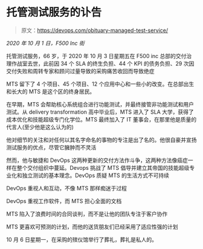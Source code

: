 # 托管测试服务的讣告

> 原文：<https://devops.com/obituary-managed-test-service/>

*2020 年 10 月 1 日，F500 Inc 街*

托管测试服务，66 岁，于 2020 年 10 月 3 日星期五在 F500 inc 总部的交付治理作战室去世，此前因 34 个 SLA 的终生负担、44 个 KPI 的债务负担、29 次因交付失败和周转专家和顾问过量导致的采购痛苦收回而导致绝症

MTS 留下了 4 个项目、45 个项目、12 个应用中心和一些小的改变。在总部出生和长大的 MTS 是这个区的终身居民。

在早期，MTS 会帮助核心系统组合进行功能测试，并最终接管非功能测试和用户测试。从 delivery transformation 高中毕业后，MTS 进入了 SLA 大学，获得了成本优化和技能超级专门化学位。MTS 最终加入了 IT 董事会，在那里他是质量的代言人(至少他是这么认为的)

他对细节的关注和对任何以其名字命名的事物的专注是出了名的。他很自豪并宣扬测试服务的优点，尽管它臃肿而不灵活

然而，他与敏捷和 DevOps 这两种更新的交付方法作斗争，这两种方法像癌症一样在整个交付组织中蔓延。Devops 挑战了 MTS 倡导并建立其帝国的技能超级专业化和独立测试的基本理念。DevOps 质疑 MTS 的生活方式不可持续

DevOps 重视人和互动，不像 MTS 那样痴迷于过程

DevOps 重视工作软件，而 MTS 担心全面的文档

MTS 陷入了浪费时间的合同谈判，而不是让他的团队专注于客户协作

MTS 更喜欢可预测的计划，而他的送货朋友们已经采用了适应性强的计划

10 月 6 日星期一，在采购的殡仪馆举行了葬礼，葬礼是私人的。